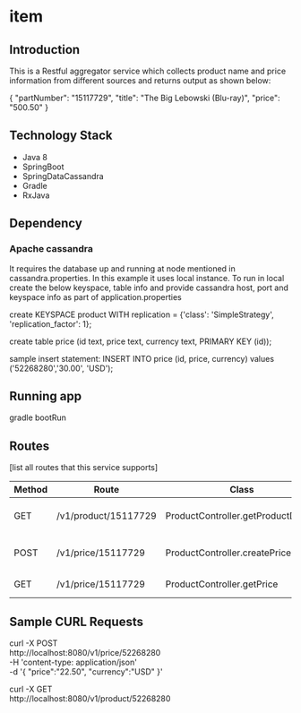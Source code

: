 # item
## Introduction
This is a Restful aggregator service which collects product name and price information from different sources and returns output as shown below:

{
    "partNumber": "15117729",
    "title": "The Big Lebowski (Blu-ray)",
    "price": "500.50"
}

## Technology Stack
* Java 8
* SpringBoot
* SpringDataCassandra
* Gradle
* RxJava

## Dependency
### Apache cassandra
It requires the database up and running at node mentioned in cassandra.properties. In this example it uses local instance.
To run in local create the below keyspace, table info and provide cassandra host, port and keyspace info as part of application.properties

create KEYSPACE product WITH replication = {'class': 'SimpleStrategy', 'replication_factor': 1};

create table price (id text, price text, currency text, PRIMARY KEY (id));

sample insert statement: INSERT INTO price (id, price, currency) values ('52268280','30.00', 'USD');

## Running app

gradle bootRun

## Routes

[list all routes that this service supports]

| Method | Route | Class | Description
| ------ | ----- | ----- | -----------
| GET  | /v1/product/15117729 | ProductController.getProductDetails | Item name along with the price
| POST | /v1/price/15117729 | ProductController.createPriceById | create/updates price for a given item id
| GET | /v1/price/15117729 | ProductController.getPrice | get price details


## Sample CURL Requests

curl -X POST \
  http://localhost:8080/v1/price/52268280 \
  -H 'content-type: application/json' \
  -d '{
	"price":"22.50",
	"currency":"USD"
}'

curl -X GET \
  http://localhost:8080/v1/product/52268280
